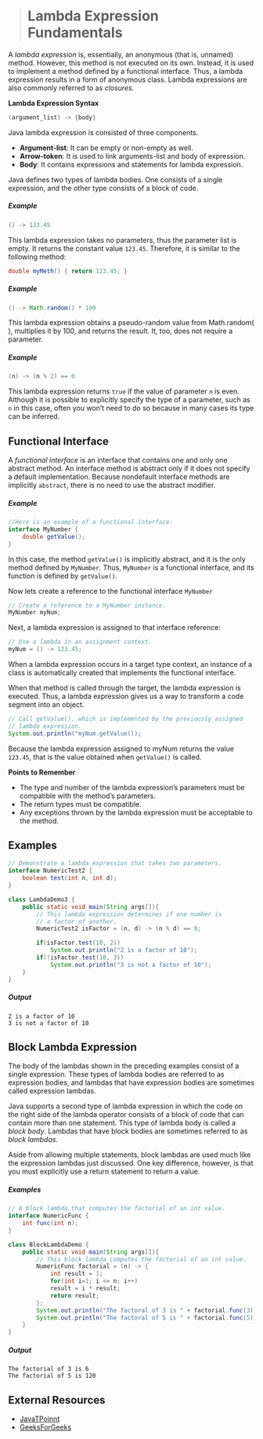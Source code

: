 ># Lambda Expression Fundamentals

A _lambda expression_ is, essentially, an anonymous (that is, unnamed) method. However, this method is not executed on its own. Instead, it is used to implement a method defined by a functional interface. Thus, a lambda expression results in a form of anonymous class. Lambda expressions are also commonly referred to as _closures_.

__Lambda Expression Syntax__

```java
(argument_list) -> {body} 
```

Java lambda expression is consisted of three components.
* __Argument-list__: It can be empty or non-empty as well.
* __Arrow-token__: It is used to link arguments-list and body of expression.
* __Body__: It contains expressions and statements for lambda expression.

Java defines two types of lambda bodies. One consists of a single expression, and the other type consists of a block of code.

##### Example

```java
() -> 123.45
```

This lambda expression takes no parameters, thus the parameter list is empty. It returns the constant value `123.45`. Therefore, it is similar to the following method:

```java
double myMeth() { return 123.45; }
```

##### Example

```java
() -> Math.random() * 100
```

This lambda expression obtains a pseudo-random value from Math.random( ), multiplies it by 100, and returns the result. It, too, does not require a parameter.

##### Example

```java
(n) -> (n % 2) == 0
```

This lambda expression returns `true` if the value of parameter `n` is even. Although it is possible to explicitly specify the type of a parameter, such as `n` in this case, often you won’t need to do so because in many cases its type can be inferred.

## Functional Interface

A _functional interface_ is an interface that contains one and only one abstract method. An interface method is abstract only if it does not specify a default implementation. Because nondefault interface methods are implicitly `abstract`, there is no need to use the abstract modifier.

##### Example

```java
//Here is an example of a functional interface:
interface MyNumber {
    double getValue();
}
```

In this case, the method `getValue()` is implicitly abstract, and it is the only method defined by `MyNumber`. Thus, `MyNumber` is a functional interface, and its function is defined by `getValue()`.

Now lets create a reference to the functional interface `MyNumber`

```java
// Create a reference to a MyNumber instance.
MyNumber myNum;
```

Next, a lambda expression is assigned to that interface reference:

```java
// Use a lambda in an assignment context.
myNum = () -> 123.45;
```

When a lambda expression occurs in a target type context, an instance of a class is automatically created that implements the functional interface.

When that method is called through the target, the lambda expression is executed. Thus, a lambda expression gives us a way to transform a code segment into an object.

```java
// Call getValue(), which is implemented by the previously assigned
// lambda expression.
System.out.println("myNum.getValue());
```

Because the lambda expression assigned to myNum returns the value `123.45`, that is the value obtained when `getValue()` is called.

__Points to Remember__

* The type and number of the lambda expression’s parameters must be compatible with the method’s parameters.
* The return types must be compatible.
* Any exceptions thrown by the lambda expression must be acceptable to the method.

## Examples

```java
// Demonstrate a lambda expression that takes two parameters.
interface NumericTest2 {
    boolean test(int n, int d);
}
```

```java
class LambdaDemo3 {
    public static void main(String args[]){
        // This lambda expression determines if one number is
        // a factor of another.
        NumericTest2 isFactor = (n, d) -> (n % d) == 0;

        if(isFactor.test(10, 2))
            System.out.println("2 is a factor of 10");
        if(!isFactor.test(10, 3))
            System.out.println("3 is not a factor of 10");
    }
}
```

##### Output

    2 is a factor of 10
    3 is not a factor of 10

## Block Lambda Expression

The body of the lambdas shown in the preceding examples consist of a single expression. These types of lambda bodies are referred to as expression bodies, and lambdas that have expression bodies are sometimes called expression lambdas.

Java supports a second type of lambda expression in which the code on the right side of the lambda operator consists of a block of code that can contain more than one statement. This type of lambda body is called a _block body_. Lambdas that have block bodies are sometimes referred to as _block lambdas_.

Aside from allowing multiple statements, block lambdas are used much like the expression lambdas just discussed. One key difference, however, is that you must explicitly use a return statement to return a value.

##### Examples

```java
// A block lambda that computes the factorial of an int value.
interface NumericFunc {
    int func(int n);
}
```

```java
class BlockLambdaDemo {
    public static void main(String args[]){
        // This block lambda computes the factorial of an int value.
        NumericFunc factorial = (n) -> {
            int result = 1;
            for(int i=1; i <= n; i++)
            result = i * result;
            return result;
        };
        System.out.println("The factoral of 3 is " + factorial.func(3));
        System.out.println("The factoral of 5 is " + factorial.func(5));
    }
}
```

##### Output

    The factorial of 3 is 6
    The factorial of 5 is 120

## External Resources

* [JavaTPoinnt](https://www.javatpoint.com/java-lambda-expressions)
* [GeeksForGeeks](https://www.geeksforgeeks.org/lambda-expressions-java-8/)